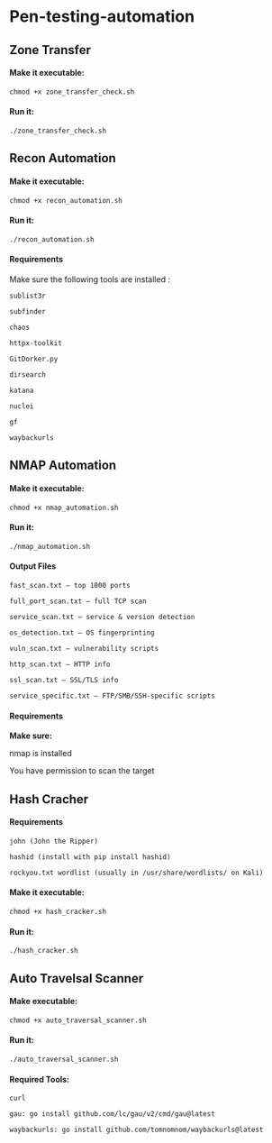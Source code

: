 # Pen-testing-automation


## Zone Transfer

#### Make it executable:

```chmod +x zone_transfer_check.sh```

#### Run it:

```./zone_transfer_check.sh```





## Recon Automation

#### Make it executable:

```chmod +x recon_automation.sh```

#### Run it:

```./recon_automation.sh```

#### Requirements

Make sure the following tools are installed :

    sublist3r

    subfinder

    chaos

    httpx-toolkit

    GitDorker.py

    dirsearch

    katana

    nuclei

    gf

    waybackurls





## NMAP Automation

#### Make it executable:

```chmod +x nmap_automation.sh```

#### Run it:

```./nmap_automation.sh```

#### Output Files

    fast_scan.txt — top 1000 ports

    full_port_scan.txt — full TCP scan

    service_scan.txt — service & version detection

    os_detection.txt — OS fingerprinting

    vuln_scan.txt — vulnerability scripts

    http_scan.txt — HTTP info

    ssl_scan.txt — SSL/TLS info

    service_specific.txt — FTP/SMB/SSH-specific scripts

#### Requirements

**Make sure:**

nmap is installed

You have permission to scan the target




## Hash Cracher

#### Requirements

    john (John the Ripper)

    hashid (install with pip install hashid)

    rockyou.txt wordlist (usually in /usr/share/wordlists/ on Kali)


#### Make it executable:

```chmod +x hash_cracker.sh```

#### Run it:

```./hash_cracker.sh```




## Auto Travelsal Scanner


#### Make executable:

```chmod +x auto_traversal_scanner.sh```

#### Run it:

```./auto_traversal_scanner.sh```

#### Required Tools:

    curl

    gau: go install github.com/lc/gau/v2/cmd/gau@latest

    waybackurls: go install github.com/tomnomnom/waybackurls@latest


